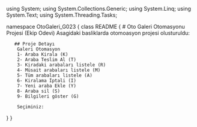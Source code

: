 ﻿using System;
using System.Collections.Generic;
using System.Linq;
using System.Text;
using System.Threading.Tasks;

namespace OtoGaleri_G023
{
    class README
    {  # Oto Galeri Otomasyonu Projesi (Ekip Odevi)
         Asagidaki basliklarda otomoasyon projesi olusturuldu:

       ## Proje Detayı
        Galeri Otomasyon
        1- Araba Kirala (K)
        2- Araba Teslim Al (T)
        3- Kiradaki arabaları listele (R)
        4- Müsait arabaları listele (M)
        5- Tüm arabaları listele (A)
        6- Kiralama İptali (I)
        7- Yeni araba Ekle (Y)
        8- Araba sil (S)
        9- Bilgileri göster (G)

        Seçiminiz:

  }
}

